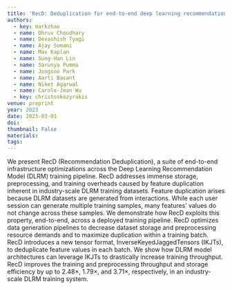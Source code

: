 ```yaml
---
title: 'RecD: Deduplication for end-to-end deep learning recommendation model training infrastructure'
authors:
  - key: markzhao
  - name: Dhruv Choudhary
  - name: Devashish Tyagi
  - name: Ajay Somani
  - name: Max Kaplan
  - name: Sung-Han Lin
  - name: Sarunya Pumma
  - name: Jongsoo Park
  - name: Aarti Basant
  - name: Niket Agarwal
  - name: Carole-Jean Wu
  - key: christoskozyrakis
venue: preprint
year: 2023
date: 2023-03-01
doi: 
thumbnail: False
materials:
tags:
---
```

We present RecD (Recommendation Deduplication), a suite of end-to-end infrastructure optimizations across the Deep Learning Recommendation Model (DLRM) training pipeline. RecD addresses immense storage, preprocessing, and training overheads caused by feature duplication inherent in industry-scale DLRM training datasets. Feature duplication arises because DLRM datasets are generated from interactions. While each user session can generate multiple training samples, many features’ values do not change across these samples. We demonstrate how RecD exploits this property, end-to-end, across a deployed training pipeline. RecD optimizes data generation pipelines to decrease dataset storage and preprocessing resource demands and to maximize duplication within a training batch. RecD introduces a new tensor format, InverseKeyedJaggedTensors (IKJTs), to deduplicate feature values in each batch. We show how DLRM model architectures can leverage IKJTs to drastically increase training throughput. RecD improves the training and preprocessing throughput and storage efficiency by up to 2.48×, 1.79×, and 3.71×, respectively, in an industry-scale DLRM training system.
